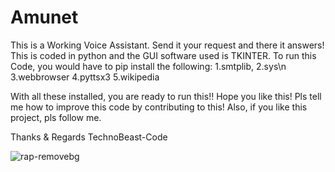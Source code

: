 # Amunet
This is a Working Voice Assistant. Send it your request and there it answers!
This is coded in python and the GUI software used is TKINTER.
To run this Code, you would have to pip install the following:
1.smtplib,
2.sys\n
3.webbrowser
4.pyttsx3
5.wikipedia

With all these installed, you are ready to run this!!
Hope you like this!
Pls tell me how to improve this code by contributing to this!
Also, if you like this project, pls follow me.

Thanks & Regards
TechnoBeast-Code

![rap-removebg](https://user-images.githubusercontent.com/82807201/167844734-07ab5b99-31bd-45c8-a090-c438df6ea416.png)
